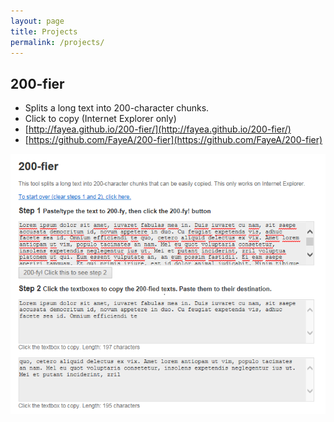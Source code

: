 ```yaml
---
layout: page
title: Projects
permalink: /projects/
---
```


## 200-fier

 - Splits a long text into 200-character chunks.
 - Click to copy (Internet Explorer only)
 - [http://fayea.github.io/200-fier/](http://fayea.github.io/200-fier/)
 - [https://github.com/FayeA/200-fier](https://github.com/FayeA/200-fier)

 ![200-fier screemshot](/images/200-fier-screenshot.PNG)
